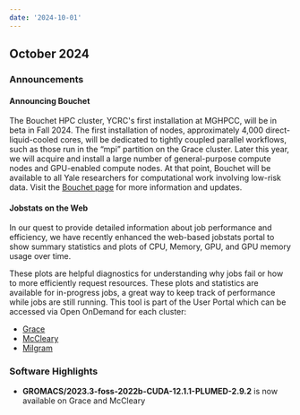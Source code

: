 ```yaml
---
date: '2024-10-01'
---
```


## October 2024

### Announcements

#### Announcing Bouchet

The Bouchet HPC cluster, YCRC's first installation at MGHPCC, will be in beta in Fall 2024. The first installation of nodes, approximately 4,000 direct-liquid-cooled cores, will be dedicated to tightly coupled parallel workflows, such as those run in the “mpi” partition on the Grace cluster. Later this year, we will acquire and install a large number of general-purpose compute nodes and GPU-enabled compute nodes. At that point, Bouchet will be available to all Yale researchers for computational work involving low-risk data.  Visit the [Bouchet page](/clusters/bouchet) for more information and updates.

#### Jobstats on the Web

In our quest to provide detailed information about job performance and efficiency, we have recently enhanced the web-based jobstats portal to show summary statistics and plots of CPU, Memory, GPU, and GPU memory usage over time. 

These plots are helpful diagnostics for understanding why jobs fail or how to more efficiently request resources. These plots and statistics are available for in-progress jobs, a great way to keep track of performance while jobs are still running. This tool is part of the User Portal which can be accessed via Open OnDemand for each cluster:

- [Grace](https://ood-grace.ycrc.yale.edu/pun/sys/ycrc_userportal)
- [McCleary](https://ood-mccleary.ycrc.yale.edu/pun/sys/ycrc_userportal)
- [Milgram](https://ood-milgram.ycrc.yale.edu/pun/sys/ycrc_userportal)


### Software Highlights

- **GROMACS/2023.3-foss-2022b-CUDA-12.1.1-PLUMED-2.9.2** is now available on Grace and McCleary